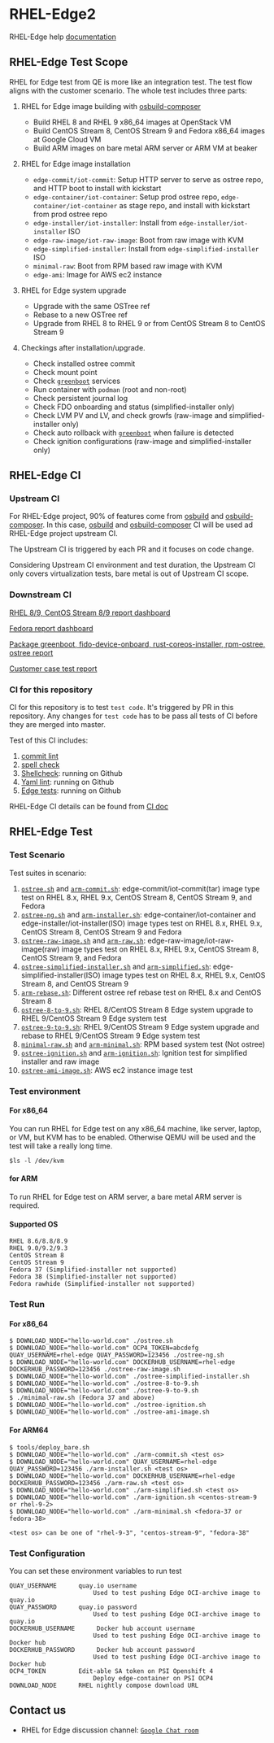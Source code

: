 # RHEL-Edge2

RHEL-Edge help [documentation](HELP.md)

## RHEL-Edge Test Scope

RHEL for Edge test from QE is more like an integration test. The test flow aligns with the customer scenario. The whole test includes three parts:

1. RHEL for Edge image building with [osbuild-composer](https://github.com/osbuild/osbuild-composer.git)

    - Build RHEL 8 and RHEL 9 x86_64 images at OpenStack VM
    - Build CentOS Stream 8, CentOS Stream 9 and Fedora x86_64 images at Google Cloud VM
    - Build ARM images on bare metal ARM server or ARM VM at beaker

2. RHEL for Edge image installation

    - `edge-commit/iot-commit`: Setup HTTP server to serve as ostree repo, and HTTP boot to install with kickstart
    - `edge-container/iot-container`: Setup prod ostree repo, `edge-container/iot-container` as stage repo, and install with kickstart from prod ostree repo
    - `edge-installer/iot-installer`: Install from `edge-installer/iot-installer` ISO
    - `edge-raw-image/iot-raw-image`: Boot from raw image with KVM
    - `edge-simplified-installer`: Install from `edge-simplified-installer` ISO
    - `minimal-raw`: Boot from RPM based raw image with KVM
    - `edge-ami`: Image for AWS ec2 instance

3. RHEL for Edge system upgrade

    - Upgrade with the same OSTree ref
    - Rebase to a new OSTree ref
    - Upgrade from RHEL 8 to RHEL 9 or from CentOS Stream 8 to CentOS Stream 9

3. Checkings after installation/upgrade.

    - Check installed ostree commit
    - Check mount point
    - Check [`greenboot`](https://github.com/fedora-iot/greenboot.git) services
    - Run container with `podman` (root and non-root)
    - Check persistent journal log
    - Check FDO onboarding and status (simplified-installer only)
    - Check LVM PV and LV, and check growfs (raw-image and simplified-installer only)
    - Check auto rollback with [`greenboot`](https://github.com/fedora-iot/greenboot.git) when failure is detected
    - Check ignition configurations (raw-image and simplified-installer only)

## RHEL-Edge CI

### Upstream CI

For RHEL-Edge project, 90% of features come from [osbuild](https://github.com/osbuild/osbuild.git) and [osbuild-composer](https://github.com/osbuild/osbuild-composer.git). In this case, [osbuild](https://github.com/osbuild/osbuild.git) and [osbuild-composer](https://github.com/osbuild/osbuild-composer.git) CI will be used ad RHEL-Edge project upstream CI.

The Upstream CI is triggered by each PR and it focuses on code change.

Considering Upstream CI environment and test duration, the Upstream CI only covers virtualization tests, bare metal is out of Upstream CI scope.

### Downstream CI

[RHEL 8/9, CentOS Stream 8/9 report dashboard](https://github.com/virt-s1/rhel-edge/projects/1)

[Fedora report dashboard](https://github.com/virt-s1/rhel-edge/projects/2)

[Package greenboot, fido-device-onboard, rust-coreos-installer, rpm-ostree, ostree report](https://github.com/virt-s1/rhel-edge/projects/3)

[Customer case test report](https://github.com/virt-s1/rhel-edge/projects/4)

### CI for this repository

CI for this repository is to test `test code`. It's triggered by PR in this repository. Any changes for `test code` has to be pass all tests of CI before they are merged into master.

Test of this CI includes:

1. [commit lint](https://www.conventionalcommits.org/en/v1.0.0/)
2. [spell check](https://github.com/codespell-project/codespell)
3. [Shellcheck](https://www.shellcheck.net/): running on Github
4. [Yaml lint](https://yamllint.readthedocs.io/en/stable/): running on Github
5. [Edge tests](https://github.com/virt-s1/rhel-edge/blob/main/CI.md#rhel-for-edge-ci): running on Github

RHEL-Edge CI details can be found from [CI doc](CI.md)

## RHEL-Edge Test

### Test Scenario

Test suites in scenario:

1. [`ostree.sh`](ostree.sh) and [`arm-commit.sh`](arm-commit.sh): edge-commit/iot-commit(tar) image type test on RHEL 8.x, RHEL 9.x, CentOS Stream 8,  CentOS Stream 9, and Fedora
2. [`ostree-ng.sh`](ostree-ng.sh) and [`arm-installer.sh`](arm-installer.sh): edge-container/iot-container and edge-installer/iot-installer(ISO) image types test on RHEL 8.x, RHEL 9.x, CentOS Stream 8, CentOS Stream 9 and Fedora
3. [`ostree-raw-image.sh`](ostree-raw-image.sh) and [`arm-raw.sh`](arm-raw.sh): edge-raw-image/iot-raw-image(raw) image types test on RHEL 8.x, RHEL 9.x, CentOS Stream 8, CentOS Stream 9, and Fedora
4. [`ostree-simplified-installer.sh`](ostree-simplified-installer.sh) and [`arm-simplified.sh`](arm-simplified.sh): edge-simplified-installer(ISO) image types test on RHEL 8.x, RHEL 9.x, CentOS Stream 8, and CentOS Stream 9
5. [`arm-rebase.sh`](arm-rebase.sh): Different ostree ref rebase test on RHEL 8.x and CentOS Stream 8
6. [`ostree-8-to-9.sh`](ostree-8-to-9.sh): RHEL 8/CentOS Stream 8 Edge system upgrade to RHEL 9/CentOS Stream 9 Edge system test
6. [`ostree-9-to-9.sh`](ostree-9-to-9.sh): RHEL 9/CentOS Stream 9 Edge system upgrade and rebase to RHEL 9/CentOS Stream 9 Edge system test
7. [`minimal-raw.sh`](minimal-raw.sh) and [`arm-minimal.sh`](arm-minimal.sh): RPM based system test (Not ostree)
8. [`ostree-ignition.sh`](ostree-ignition.sh) and [`arm-ignition.sh`](arm-ignition.sh): Ignition test for simplified installer and raw image
8. [`ostree-ami-image.sh`](ostree-ami-image.sh): AWS ec2 instance image test

### Test environment

#### For x86_64

You can run RHEL for Edge test on any x86_64 machine, like server, laptop, or VM, but KVM has to be enabled. Otherwise QEMU will be used and the test will take a really long time.

    $ls -l /dev/kvm

#### for ARM

To run RHEL for Edge test on ARM server, a bare metal ARM server is required.

#### Supported OS

    RHEL 8.6/8.8/8.9
    RHEL 9.0/9.2/9.3
    CentOS Stream 8
    CentOS Stream 9
    Fedora 37 (Simplified-installer not supported)
    Fedora 38 (Simplified-installer not supported)
    Fedora rawhide (Simplified-installer not supported)

### Test Run

#### For x86_64

    $ DOWNLOAD_NODE="hello-world.com" ./ostree.sh
    $ DOWNLOAD_NODE="hello-world.com" OCP4_TOKEN=abcdefg QUAY_USERNAME=rhel-edge QUAY_PASSWORD=123456 ./ostree-ng.sh
    $ DOWNLOAD_NODE="hello-world.com" DOCKERHUB_USERNAME=rhel-edge DOCKERHUB_PASSWORD=123456 ./ostree-raw-image.sh
    $ DOWNLOAD_NODE="hello-world.com" ./ostree-simplified-installer.sh
    $ DOWNLOAD_NODE="hello-world.com" ./ostree-8-to-9.sh
    $ DOWNLOAD_NODE="hello-world.com" ./ostree-9-to-9.sh
    $ ./minimal-raw.sh (Fedora 37 and above)
    $ DOWNLOAD_NODE="hello-world.com" ./ostree-ignition.sh
    $ DOWNLOAD_NODE="hello-world.com" ./ostree-ami-image.sh

#### For ARM64

    $ tools/deploy_bare.sh
    $ DOWNLOAD_NODE="hello-world.com" ./arm-commit.sh <test os>
    $ DOWNLOAD_NODE="hello-world.com" QUAY_USERNAME=rhel-edge QUAY_PASSWORD=123456 ./arm-installer.sh <test os>
    $ DOWNLOAD_NODE="hello-world.com" DOCKERHUB_USERNAME=rhel-edge DOCKERHUB_PASSWORD=123456 ./arm-raw.sh <test os>
    $ DOWNLOAD_NODE="hello-world.com" ./arm-simplified.sh <test os>
    $ DOWNLOAD_NODE="hello-world.com" ./arm-ignition.sh <centos-stream-9 or rhel-9-2>
    $ DOWNLOAD_NODE="hello-world.com" ./arm-minimal.sh <fedora-37 or fedora-38>

    <test os> can be one of "rhel-9-3", "centos-stream-9", "fedora-38"

### Test Configuration

You can set these environment variables to run test

    QUAY_USERNAME      quay.io username
                           Used to test pushing Edge OCI-archive image to quay.io
    QUAY_PASSWORD      quay.io password
                           Used to test pushing Edge OCI-archive image to quay.io
    DOCKERHUB_USERNAME      Docker hub account username
                           Used to test pushing Edge OCI-archive image to Docker hub
    DOCKERHUB_PASSWORD      Docker hub account password
                           Used to test pushing Edge OCI-archive image to Docker hub
    OCP4_TOKEN         Edit-able SA token on PSI Openshift 4
                           Deploy edge-container on PSI OCP4
    DOWNLOAD_NODE      RHEL nightly compose download URL

## Contact us

- RHEL for Edge discussion channel: [`Google Chat room`](https://mail.google.com/chat/u/0/#chat/space/AAAAlhJ-myk)
